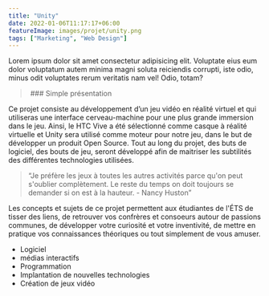 ```yaml
---
title: "Unity"
date: 2022-01-06T11:17:17+06:00
featureImage: images/projet/unity.png
tags: ["Marketing", "Web Design"]
---
```

Lorem ipsum dolor sit amet consectetur adipisicing elit. Voluptate eius eum dolor voluptatum autem minima magni soluta reiciendis corrupti, iste odio, minus odit voluptates rerum veritatis nam vel! Odio, totam?

> ### Simple présentation
  
Ce projet consiste au développement d’un jeu vidéo en réalité virtuel et qui utiliseras une interface cerveau-machine pour une plus grande immersion dans le jeu. Ainsi, le HTC Vive a été sélectionné comme casque à réalité virtuelle et Unity sera utilisé comme moteur pour notre jeu, dans le but de développer un produit Open Source. Tout au long du projet, des buts de logiciel, des bouts de jeu, seront développé afin de maitriser les subtilités des différentes technologies utilisées.
  
> “Je préfère les jeux à toutes les autres activités parce qu'on peut s'oublier complètement. Le reste du temps on doit toujours se demander si on est à la hauteur.  - Nancy Huston”

Les concepts et sujets de ce projet permettent aux étudiantes de l'ÉTS de tisser des liens, de retrouver vos confrères et consoeurs autour de passions communes, de développer votre curiosité et votre inventivité, de mettre en pratique vos connaissances théoriques ou tout simplement de vous amuser.
  
- Logiciel
- médias interactifs
- Programmation
- Implantation de nouvelles technologies
- Création de jeux vidéo

